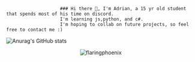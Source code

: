                         ### Hi there 👋, I'm Adrian, a 15 yr old student that spends most of his time on discord.
                        I'm learning js,python, and c#.
                        I'm hoping to collab on future projects, so feel free to contact me :)
 
 
 
  ![Anurag's GitHub stats](https://github-readme-stats.vercel.app/api?username=xCancazedd&show_icons=true&theme=midnight-purple)
 
  
<p align="center"> <img src="https://komarev.com/ghpvc/?username=xCancazedd&label=Profile%20views&color=0e75b6&style=flat" alt="flaringphoenix" /> </p>
